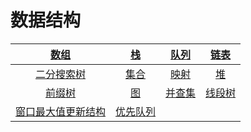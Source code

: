 # 数据结构

|            [数组](array)             |        [栈](stack)         |    [队列](queue)     |  [链表](linked-list)   |
| :-------------------------------------------------: | :---------------------------------------: | :---------------------------------: | :-----------------------------------: |
|   [二分搜索树](binary-search-tree)   |        [集合](set)         |     [映射](map)      |       [堆](heap)       |
|            [前缀树](trie)            |        [图](graph)         | [并查集](union-find) | [线段树](segment-tree) |
| [窗口最大值更新结构](sliding-window) | [优先队列](priority-queue) |                                     |                                       |

